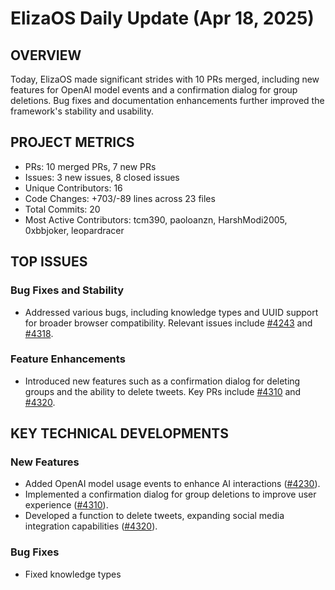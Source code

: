 # ElizaOS Daily Update (Apr 18, 2025)

## OVERVIEW 
Today, ElizaOS made significant strides with 10 PRs merged, including new features for OpenAI model events and a confirmation dialog for group deletions. Bug fixes and documentation enhancements further improved the framework's stability and usability.

## PROJECT METRICS
- PRs: 10 merged PRs, 7 new PRs
- Issues: 3 new issues, 8 closed issues
- Unique Contributors: 16
- Code Changes: +703/-89 lines across 23 files
- Total Commits: 20
- Most Active Contributors: tcm390, paoloanzn, HarshModi2005, 0xbbjoker, leopardracer

## TOP ISSUES
### Bug Fixes and Stability
- Addressed various bugs, including knowledge types and UUID support for broader browser compatibility. Relevant issues include [#4243](https://github.com/elizaos/eliza/issues/4243) and [#4318](https://github.com/elizaos/eliza/issues/4318).

### Feature Enhancements
- Introduced new features such as a confirmation dialog for deleting groups and the ability to delete tweets. Key PRs include [#4310](https://github.com/elizaos/eliza/pull/4310) and [#4320](https://github.com/elizaos/eliza/pull/4320).

## KEY TECHNICAL DEVELOPMENTS
### New Features
- Added OpenAI model usage events to enhance AI interactions ([#4230](https://github.com/elizaos/eliza/pull/4230)).
- Implemented a confirmation dialog for group deletions to improve user experience ([#4310](https://github.com/elizaos/eliza/pull/4310)).
- Developed a function to delete tweets, expanding social media integration capabilities ([#4320](https://github.com/elizaos/eliza/pull/4320)).

### Bug Fixes
- Fixed knowledge types